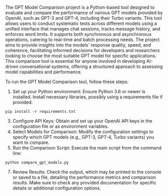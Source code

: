 The GPT Model Comparison project is a Python-based tool designed to evaluate and compare the performance of various GPT models provided by OpenAI, such as GPT-3 and GPT-4, including their Turbo variants. This tool allows users to conduct systematic tests across different models using a unified interface that manages chat sessions, tracks message history, and enforces word limits. It supports both synchronous and asynchronous operations, catering to real-time and batch processing needs. The project aims to provide insights into the models' response quality, speed, and coherence, facilitating informed decisions for developers and researchers looking to choose the most suitable GPT model for specific applications. This comparison tool is essential for anyone involved in developing AI-driven conversational systems, offering a structured approach to assessing model capabilities and performance.

To run the GPT Model Comparison tool, follow these steps:
1. Set up your Python environment:
Ensure Python 3.6 or newer is installed.
Install necessary libraries, possibly using a requirements file if provided:

```
pip install -r requirements.txt
```

3. Configure API Keys:
Obtain and set up your OpenAI API keys in the configuration file or as environment variables.
4. Select Models for Comparison:
Modify the configuration settings to specify which GPT models (e.g., GPT-3, GPT-4, Turbo variants) you want to compare.
5. Run the Comparison Script:
Execute the main script from the command line:
```
python compare_gpt_models.py
```  
7. Review Results:
Check the output, which may be printed to the console or saved to a file, detailing the performance metrics and comparison results.
Make sure to check any provided documentation for specific details or additional configuration options.
